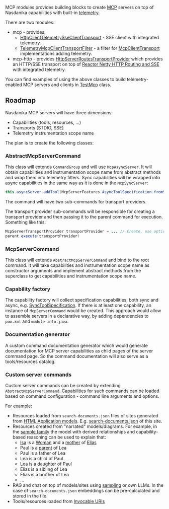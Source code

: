 MCP modules provides building blocks to create [MCP](https://modelcontextprotocol.io/introduction) servers on top of Nasdanika capabilities with built-in [telemetry](../../core/telemetry/index.html).

There are two modules:

* mcp - provides:
    * [HttpClientTelemetrySseClientTransport](https://github.com/Nasdanika/ai/blob/main/mcp/src/main/java/org/nasdanika/ai/mcp/HttpClientTelemetrySseClientTransport.java) - SSE client with integrated telemetry. 
    * [TelemetryMcpClientTransportFilter](https://github.com/Nasdanika/ai/blob/main/mcp/src/main/java/org/nasdanika/ai/mcp/TelemetryMcpClientTransportFilter.java) - a filter for [McpClientTransport](https://javadoc.io/doc/io.modelcontextprotocol.sdk/mcp/latest/io.modelcontextprotocol.sdk.mcp/io/modelcontextprotocol/spec/McpClientTransport.html) implementations adding telemetry.
* mcp-http - provides [HttpServerRoutesTransportProvider](https://github.com/Nasdanika/ai/blob/main/mcp-http/src/main/java/org/nasdanika/ai/mcp/http/HttpServerRoutesTransportProvider.java) which provides an HTTP/SSE transport on top of [Reactor Netty HTTP Routing and SSE](https://projectreactor.io/docs/netty/1.2.5/reference/http-server.html#routing-http) with integrated telemetry.

You can find examples of using the above classes to build telemetry-enabled MCP servers and clients in [TestMcp](https://github.com/Nasdanika/ai/blob/main/mcp/src/test/java/org/nasdanika/ai/mcp/tests/TestMcp.java) class.

## Roadmap

Nasdanika MCP servers will have three dimensions:

* Capabilities (tools, resources, ...) 
* Transports (STDIO, SSE)
* Telemetry instrumentation scope name

The plan is to create the following classes:

### AbstractMcpServerCommand

This class will extends ``CommandGroup`` and will use ``McpAsyncServer``. 
It will obtain capabilities and instrumentation scope name from abstract methods and wrap them into telemetry filters.
Sync capabilities will be wrapped into async capabilities in the same way as it is done in the ``McpSyncServer``:

```java
this.asyncServer.addTool(McpServerFeatures.AsyncToolSpecification.fromSync(toolHandler)).block();
```
 
The command will have two sub-commands for transport providers.

The transport provider sub-commands will be responsible for creating a transport provider and then passing it to the parent command for execution. 
Something like this:

```java
McpServerTransportProvider transportProvider = ... // Create, use options and arguments
parent.execute(transportProvider)
```

### McpServerCommand

This class will extends ``AbstractMcpServerCommand`` and bind to the root command. 
It will take capabilities and instrumentation scope name as constructor arguments and implement abstract methods from the superclass to get capabilities and instrumentation scope name.

### Capability factory

The capability factory will collect specification capabilities, both sync and async, e.g. [SyncToolSpecification](https://javadoc.io/doc/io.modelcontextprotocol.sdk/mcp/latest/io.modelcontextprotocol.sdk.mcp/io/modelcontextprotocol/server/McpServerFeatures.SyncToolSpecification.html).
If there is at least one capability, an instance of ``McpServerCommand`` would be created. 
This approach would allow to assemble servers in a declarative way, by adding dependencies to ``pom.xml`` and ``module-info.java``.

### Documentation generator

A custom command documentation generator which would generate documentation for MCP server capabilities as child pages of the server command page.
So the command documentation will also serve as a tools/resources catalog.

### Custom server commands

Custom server commands can be created by extending ``AbstractMcpServerCommand``. 
Capabilities for such commands can be loaded based on command configuration - command line arguments and options. 

For example:

* Resources loaded from ``search-documents.json`` files of sites generated from [HTML Application models](https://html-app.models.nasdanika.org/index.html). 
E.g. [search-documents.json](../../search-documents.json) of this site.
* Resources created from "narrated" models/diagrams. For example, in the [sample family](https://nasdanika-demos.github.io/family-semantic-mapping/)
the model with derived relationships and capability-based reasoning can be used to explain that:
    * [Isa](https://nasdanika-demos.github.io/family-semantic-mapping/references/members/isa/index.html) is a [Woman](https://family.models.nasdanika.org/references/eClassifiers/Woman/index.html) and a [mother](https://family.models.nasdanika.org/references/eClassifiers/Person/references/eStructuralFeatures/mother/index.html) of [Elias](https://nasdanika-demos.github.io/family-semantic-mapping/references/members/elias/index.html)
    * Paul is a [parent](https://family.models.nasdanika.org/references/eClassifiers/Person/references/eStructuralFeatures/parents/index.html) of Lea
    * Paul is a father of Lea
    * Lea is a child of Paul
    * Lea is a daughter of Paul
    * Elias is a sibling of Lea
    * Elias is a brother of Lea
    * ...
* RAG and chat on top of models/sites using [sampling](https://modelcontextprotocol.io/docs/concepts/sampling) or own LLMs. In the case of ``search-documents.json`` embeddings can be pre-calculated and stored in the file.
* Tools/resources loaded from [Invocable URIs](../../core/capability/index.html#loading-invocables-from-uris)
